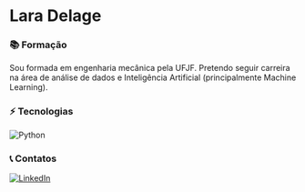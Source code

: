 # Lara Delage 

### 📚 Formação
Sou formada em engenharia mecânica pela UFJF. Pretendo seguir carreira na área de análise de dados e Inteligência Artificial (principalmente Machine Learning).

### ⚡ Tecnologias

![Python](https://img.shields.io/badge/python-3670A0?style=for-the-badge&logo=python&logoColor=ffdd54)

### 📞 Contatos

[![LinkedIn](https://img.shields.io/badge/LinkedIn-0077B5?style=for-the-badge&logo=linkedin&logoColor=white)](https://www.linkedin.com/in/delagelara/)


